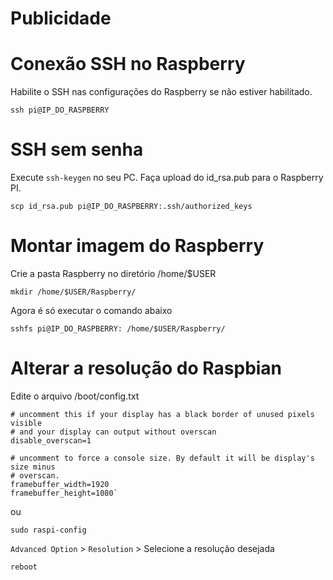 # Publicidade

# Conexão SSH no Raspberry

Habilite o SSH nas configurações do Raspberry se não estiver habilitado.


`ssh pi@IP_DO_RASPBERRY`

# SSH sem senha

Execute `ssh-keygen` no seu PC.
Faça upload do id_rsa.pub para o Raspberry PI.

`scp id_rsa.pub pi@IP_DO_RASPBERRY:.ssh/authorized_keys`

# Montar imagem do Raspberry

Crie a pasta Raspberry no diretório /home/$USER

`mkdir /home/$USER/Raspberry/`

Agora é só executar o comando abaixo

`sshfs pi@IP_DO_RASPBERRY: /home/$USER/Raspberry/`

# Alterar a resolução do Raspbian

Edite o arquivo /boot/config.txt

```
# uncomment this if your display has a black border of unused pixels visible
# and your display can output without overscan
disable_overscan=1
```

```
# uncomment to force a console size. By default it will be display's size minus
# overscan.
framebuffer_width=1920
framebuffer_height=1080`
```

ou

`sudo raspi-config`

`Advanced Option` > `Resolution` > Selecione a resolução desejada

`reboot`
